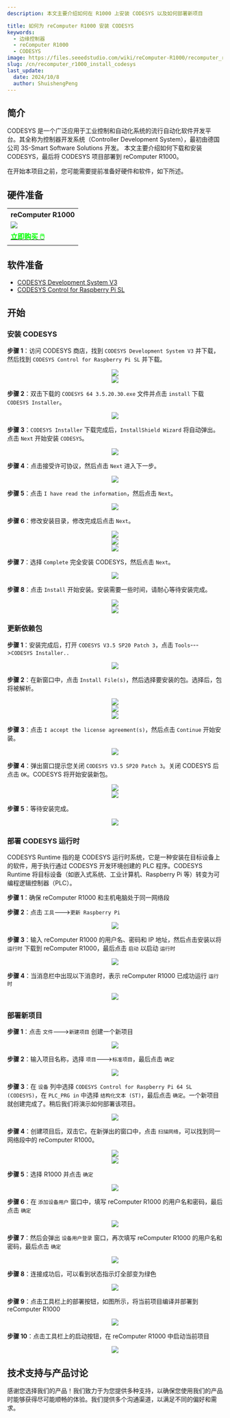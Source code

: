 ```yaml
---
description: 本文主要介绍如何在 R1000 上安装 CODESYS 以及如何部署新项目

title: 如何为 reComputer R1000 安装 CODESYS
keywords:
  - 边缘控制器
  - reComputer R1000
  - CODESYS
image: https://files.seeedstudio.com/wiki/reComputer-R1000/recomputer_r_images/01.png
slug: /cn/recomputer_r1000_install_codesys
last_update:
  date: 2024/10/8
  author: ShuishengPeng
---
```


## 简介
CODESYS 是一个广泛应用于工业控制和自动化系统的流行自动化软件开发平台。其全称为控制器开发系统（Controller Development System），最初由德国公司 3S-Smart Software Solutions 开发。
本文主要介绍如何下载和安装 CODESYS，最后将 CODESYS 项目部署到 reComputer R1000。

在开始本项目之前，您可能需要提前准备好硬件和软件，如下所述。

## 硬件准备

<div class="table-center">
	<table class="table-nobg">
    <tr class="table-trnobg">
      <th class="table-trnobg">reComputer R1000</th>
		</tr>
    <tr class="table-trnobg"></tr>
		<tr class="table-trnobg">
			<td class="table-trnobg"><div style={{textAlign:'center'}}><img src="https://files.seeedstudio.com/wiki/reComputer-R1000/recomputer_r_images/01.png" style={{width:300, height:'auto'}}/></div></td>
		</tr>
    <tr class="table-trnobg"></tr>
		<tr class="table-trnobg">
			<td class="table-trnobg"><div class="get_one_now_container" style={{textAlign: 'center'}}><a class="get_one_now_item" href="https://www.seeedstudio.com/reComputer-R1025-10-p-5895.html" target="_blank">
              <strong><span><font color={'FFFFFF'} size={"4"}> 立即购买 🖱️</font></span></strong>
          </a></div></td>
        </tr>
    </table>
    </div>

## 软件准备

* [CODESYS Development System V3](https://store.codesys.com/de/codesys.html)
* [CODESYS Control for Raspberry Pi SL](https://store.codesys.com/de/codesys-control-for-raspberry-pi-sl.html)

## 开始

### 安装 CODESYS
**步骤 1**：访问 CODESYS 商店，找到 `CODESYS Development System V3` 并下载，然后找到 `CODESYS Control for Raspberry Pi SL` 并下载。

<center><img width={600} src="https://files.seeedstudio.com/wiki/reComputer-R1000/CODESYS/install_codesys/1.png" /></center>

<center><img width={600} src="https://files.seeedstudio.com/wiki/reComputer-R1000/CODESYS/install_codesys/2.png" /></center>

**步骤 2**：双击下载的 `CODESYS 64 3.5.20.30.exe` 文件并点击 `install` 下载 `CODESYS Installer`。

<center><img width={600} src="https://files.seeedstudio.com/wiki/reComputer-R1000/CODESYS/install_codesys/3.png" /></center>

**步骤 3**：`CODESYS Installer` 下载完成后，`InstallShield Wizard` 将自动弹出。点击 `Next` 开始安装 `CODESYS`。

<center><img width={600} src="https://files.seeedstudio.com/wiki/reComputer-R1000/CODESYS/install_codesys/4.png" /></center>

**步骤 4**：点击接受许可协议，然后点击 `Next` 进入下一步。

<center><img width={600} src="https://files.seeedstudio.com/wiki/reComputer-R1000/CODESYS/install_codesys/5.png" /></center>

**步骤 5**：点击 `I have read the information`，然后点击 `Next`。

<center><img width={600} src="https://files.seeedstudio.com/wiki/reComputer-R1000/CODESYS/install_codesys/6.png" /></center>

**步骤 6**：修改安装目录，修改完成后点击 `Next`。

<center><img width={600} src="https://files.seeedstudio.com/wiki/reComputer-R1000/CODESYS/install_codesys/7.png" /></center>

<center><img width={600} src="https://files.seeedstudio.com/wiki/reComputer-R1000/CODESYS/install_codesys/8.png" /></center>

<center><img width={600} src="https://files.seeedstudio.com/wiki/reComputer-R1000/CODESYS/install_codesys/9.png" /></center>

**步骤 7**：选择 `Complete` 完全安装 CODESYS，然后点击 `Next`。

<center><img width={600} src="https://files.seeedstudio.com/wiki/reComputer-R1000/CODESYS/install_codesys/10.png" /></center>

**步骤 8**：点击 `Install` 开始安装。安装需要一些时间，请耐心等待安装完成。

<center><img width={600} src="https://files.seeedstudio.com/wiki/reComputer-R1000/CODESYS/install_codesys/11.png" /></center>

<center><img width={600} src="https://files.seeedstudio.com/wiki/reComputer-R1000/CODESYS/install_codesys/12.png" /></center>

### 更新依赖包

**步骤 1**：安装完成后，打开 `CODESYS V3.5 SP20 Patch 3`，点击 `Tools`--->`CODESYS Installer..`

<center><img width={600} src="https://files.seeedstudio.com/wiki/reComputer-R1000/CODESYS/install_package/p1.png" /></center>

**步骤 2**：在新窗口中，点击 `Install File(s)`，然后选择要安装的包。选择后，包将被解析。

<center><img width={600} src="https://files.seeedstudio.com/wiki/reComputer-R1000/CODESYS/install_package/p2.png" /></center>

<center><img width={600} src="https://files.seeedstudio.com/wiki/reComputer-R1000/CODESYS/install_package/p3.png" /></center>

<center><img width={600} src="https://files.seeedstudio.com/wiki/reComputer-R1000/CODESYS/install_package/p4.png" /></center>

**步骤 3**：点击 `I accept the license agreement(s)`，然后点击 `Continue` 开始安装。

<center><img width={600} src="https://files.seeedstudio.com/wiki/reComputer-R1000/CODESYS/install_package/p5.png" /></center>

**步骤 4**：弹出窗口提示您关闭 `CODESYS V3.5 SP20 Patch 3`。关闭 CODESYS 后点击 `OK`。CODESYS 将开始安装新包。

<center><img width={600} src="https://files.seeedstudio.com/wiki/reComputer-R1000/CODESYS/install_package/p6.png" /></center>

<center><img width={600} src="https://files.seeedstudio.com/wiki/reComputer-R1000/CODESYS/install_package/p7.png" /></center>

**步骤 5**：等待安装完成。

<center><img width={600} src="https://files.seeedstudio.com/wiki/reComputer-R1000/CODESYS/install_package/p8.png" /></center>

### 部署 CODESYS 运行时


CODESYS Runtime 指的是 CODESYS 运行时系统，它是一种安装在目标设备上的软件，用于执行通过 CODESYS 开发环境创建的 PLC 程序。CODESYS Runtime 将目标设备（如嵌入式系统、工业计算机、Raspberry Pi 等）转变为可编程逻辑控制器（PLC）。

**步骤 1**：确保 reComputer R1000 和主机电脑处于同一网络段

**步骤 2**：点击 `工具`--->`更新 Raspberry Pi`

<center><img width={600} src="https://files.seeedstudio.com/wiki/reComputer-R1000/CODESYS/deploy_run_time/r1.png" /></center>

**步骤 3**：输入 reComputer R1000 的用户名、密码和 IP 地址，然后点击安装以将 `运行时` 下载到 reComputer R1000，最后点击 `启动` 以启动 `运行时`

<center><img width={600} src="https://files.seeedstudio.com/wiki/reComputer-R1000/CODESYS/deploy_run_time/r2.png" /></center>

**步骤 4**：当消息栏中出现以下消息时，表示 reComputer R1000 已成功运行 `运行时`

<center><img width={600} src="https://files.seeedstudio.com/wiki/reComputer-R1000/CODESYS/deploy_run_time/r3.png" /></center>


### 部署新项目

**步骤 1**：点击 `文件`--->`新建项目` 创建一个新项目

<center><img width={600} src="https://files.seeedstudio.com/wiki/reComputer-R1000/CODESYS/deploy_new_project/n1.png" /></center>

**步骤 2**：输入项目名称，选择 `项目`--->`标准项目`，最后点击 `确定`

<center><img width={600} src="https://files.seeedstudio.com/wiki/reComputer-R1000/CODESYS/deploy_new_project/n2.png" /></center>

**步骤 3**：在 `设备` 列中选择 `CODESYS Control for Raspberry Pi 64 SL (CODESYS)`，在 `PLC_PRG in` 中选择 `结构化文本 (ST)`，最后点击 `确定`。一个新项目就创建完成了。稍后我们将演示如何部署该项目。

<center><img width={600} src="https://files.seeedstudio.com/wiki/reComputer-R1000/CODESYS/deploy_new_project/n3.png" /></center>

**步骤 4**：创建项目后，双击它。在新弹出的窗口中，点击 `扫描网络`，可以找到同一网络段中的 reComputer R1000。

<center><img width={600} src="https://files.seeedstudio.com/wiki/reComputer-R1000/CODESYS/deploy_new_project/n4.png" /></center>

<center><img width={600} src="https://files.seeedstudio.com/wiki/reComputer-R1000/CODESYS/deploy_new_project/n5.png" /></center>

**步骤 5**：选择 R1000 并点击 `确定`

<center><img width={600} src="https://files.seeedstudio.com/wiki/reComputer-R1000/CODESYS/deploy_new_project/n6.png" /></center>

**步骤 6**：在 `添加设备用户` 窗口中，填写 reComputer R1000 的用户名和密码，最后点击 `确定`

<center><img width={600} src="https://files.seeedstudio.com/wiki/reComputer-R1000/CODESYS/deploy_new_project/n7.png" /></center>

**步骤 7**：然后会弹出 `设备用户登录` 窗口，再次填写 reComputer R1000 的用户名和密码，最后点击 `确定`

<center><img width={600} src="https://files.seeedstudio.com/wiki/reComputer-R1000/CODESYS/deploy_new_project/n8.png" /></center>

**步骤 8**：连接成功后，可以看到状态指示灯全部变为绿色

<center><img width={600} src="https://files.seeedstudio.com/wiki/reComputer-R1000/CODESYS/deploy_new_project/n9.png" /></center>

**步骤 9**：点击工具栏上的部署按钮，如图所示，将当前项目编译并部署到 reComputer R1000

<center><img width={600} src="https://files.seeedstudio.com/wiki/reComputer-R1000/CODESYS/deploy_new_project/n10.png" /></center>

**步骤 10**：点击工具栏上的启动按钮，在 reComputer R1000 中启动当前项目

<center><img width={600} src="https://files.seeedstudio.com/wiki/reComputer-R1000/CODESYS/deploy_new_project/n11.png" /></center>

## 技术支持与产品讨论

感谢您选择我们的产品！我们致力于为您提供多种支持，以确保您使用我们的产品时能够获得尽可能顺畅的体验。我们提供多个沟通渠道，以满足不同的偏好和需求。

<div class="button_tech_support_container">
<a href="https://forum.seeedstudio.com/" class="button_forum"></a> 
<a href="https://www.seeedstudio.com/contacts" class="button_email"></a>
</div>

<div class="button_tech_support_container">
<a href="https://discord.gg/eWkprNDMU7" class="button_discord"></a> 
<a href="https://github.com/Seeed-Studio/wiki-documents/discussions/69" class="button_discussion"></a>
</div>